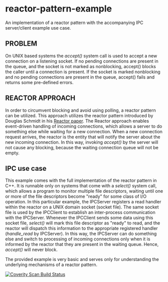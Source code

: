 # reactor-pattern-example
An implementation of a reactor pattern with the accompanying IPC server/client example use case.

## PROBLEM

On UNIX based systems the *accept()* system call is used to accept a new connection on a listening socket. If no pending connections are present in the queue, and the socket is not marked as nonblocking, accept() blocks the caller until a connection is present. If the socket is marked nonblocking and no pending connections are present in the queue, accept() fails and returns some pre-defined errors. 

## REACTOR APPROACH

In order to circumvent blocking and avoid using polling, a reactor pattern can be utilized. This approach utilizes the reactor pattern introduced by Douglas Schmidt in his [Reactor paper](https://pdfs.semanticscholar.org/3d9f/fc7669ab488ea74841181e9b1be9d10d5cea.pdf?_ga=2.259182030.574174400.1563114230-2125772795.1563114230). The Reactor approach enables event-driven handling of incoming connections, which allows a server to do something else while waiting for a new connection. When a new connection request arrives, the reactor is the entity that will notify the server about the new incoming connection. In this way, invoking *accept()* by the server will not cause any blocking, because the waiting connection queue will not be empty. 

## IPC use case

This example comes with the full implementation of the reactor pattern in C++. It is runnable only on systems that come with a *select()* system call, which allows a program to monitor multiple file descriptors, waiting until one or more of the file descriptors become "ready" for some class of I/O operation. In this particular example, the IPCServer registers a read handler within the reactor on a UNIX domain socket (socket file). The same socket file is used by the IPCClient to establish an inter-process communication with the IPCServer. Whenever the IPCClient sends some data using this socket file, *select()* will mark this file descriptor as "ready" to read, and the reactor will dispatch this information to the appropriate registered handler (*handle_read* by IPCServer). In this way, the IPCServer can do something else and switch to processing of incoming connections only when it is informed by the reactor that they are present in the waiting queue. Hence, *accept()* will never  block.

The provided example is very basic and serves only for understanding the underlying mechanisms of a reactor pattern.

<a href="https://scan.coverity.com/projects/reactor">
  <img alt="Coverity Scan Build Status"
       src="https://scan.coverity.com/projects/22593/badge.svg"/>
</a>
